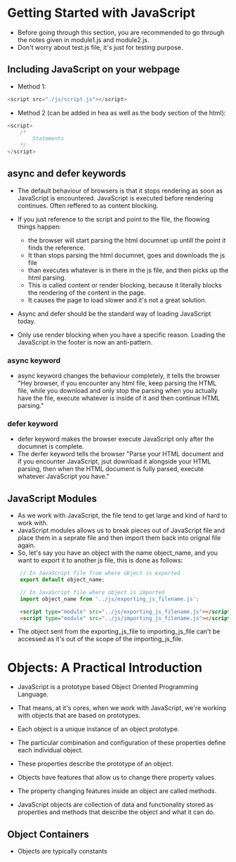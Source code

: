 # Getting Started with JavaScript

- Before going through this section, you are recommended to go through the notes given in module1.js and module2.js.
- Don't worry about test.js file, it's just for testing purpose.

## Including JavaScript on your webpage

- Method 1:
```javascript
<script src="./js/script.js"></script>
```

- Method 2 (can be added in hea as well as the body section of the html):
```javascript
<script>
    /*
        Statements
    */
</script>
```

## async and defer keywords

- The default behaviour of browsers is that it stops rendering as soon as JavaScript is encountered. JavaScript is executed before rendering continues. Often reffered to as content blocking.
- If you just reference to the script  and point to the file, the floowing things happen:
  - the browser will start parsing the html documnet up untill the point it finds the reference.
  - It than stops parsing the html documnet, goes and downloads the js file
  - than executes whatever is in there in the js file, and then picks up the html parsing.
  - This is called content or render blocking, because it literally blocks the rendering of the content in the page.
  - It causes the page to load slower and it's not a great solution.

- Async and defer should be the standard way of loading JavaScript today.
- Only use render blocking when you have a specific reason. Loading the JavaScript in the footer is now an anti-pattern.

### async keyword
- async keyword changes the behaviour completely, it tells the browser "Hey browser, if you encounter any html file, keep parsing the HTML file, while you download and only stop the parsing when you actually have the file, execute whatever is inside of it and then continue HTML parsing."

### defer keyword
- defer keyword makes the browser execute JavaScript only after the documnet is complete.
- The derfer keyword tells the browser "Parse your HTML document and if you encounter JavaScript, jsut download it alongside your HTML parsing, then when the HTML document is fully parsed, execute whatever JavaScript you have."

## JavaScript Modules
- As we work with JavaScript, the file tend to get large and kind of hard to work with.
- JavaScript modules allows us to break pieces out of JavaScript file and place them in a seprate file and then import them back into orignal file again.
- So, let's say you have an object with the name object_name, and you want to export it to another js file, this is done as follows:
```javascript
    // In JavaScript file from where object is exported
    export default object_name;
```
```javascript
    // In JavaScript file where object is imported
    import object_name from '../js/exporting_js_filename.js';
```
```html
    <script type="module" src="../js/exporting_js_filename.js"></script>
    <script type="module" src="../js/importing_js_filename.js"></script>
```
- The object sent from the exporting_js_file to importing_js_file can't be accessed as it's out of the scope of the importing_js_file.

# Objects: A Practical Introduction
- JavaScript is a prototype based Object Oriented Programming Language.
- That means, at it's cores, when we work with JavaScript, we're working with objects that are based on prototypes.
- Each object is a unique instance of an object prototype.
- The particular combination and configuration of these properties define each individual object.
- These properties describe the prototype of an object.
- Objects have features that allow us to change there property values.
- The property changing features inside an object are called methods.

- JavaScript objects are collection of data and functionality stored as properties and methods that describe the object and what it can do.

## Object Containers
- Objects are typically constants
